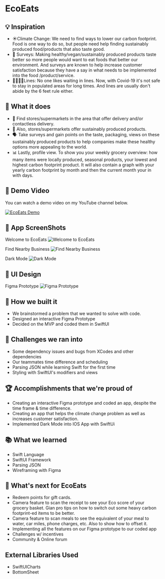 # EcoEats

## 💡 Inspiration
* ☀️Climate Change: We need to find ways to lower our carbon footprint. Food is one way to do so, but people need help finding sustainably produced food/products that also taste good. 
* 👥 Surveys: Making healthy/vegan/sustainably produced products taste better so more people would want to eat foods that better our environment. And surveys are known to help increase customer satisfaction because they have a say in what needs to be implemented into the food /product/service.
* 👨‍👩‍👧‍👦Lines: No one likes waiting in lines. Now, with Covid-19 it's not safe to stay in populated areas for long times. And lines are usually don't abide by the 6 feet rule either.

## 🌱 What it does
* 🛒 Find stores/supermarkets in the area that offer delivery and/or contactless delivery.
* 🌽 Also, stores/supermarkets offer sustainably produced products.
* 🗣 Take surveys and gain points on the taste, packaging, views on these sustainably produced products to help companies make these healthy options more appealing to the world.
* 📊 Lastly, profile view. To show you your weekly grocery overview: how many items were locally produced, seasonal products, your lowest and highest carbon footprint product. It will also contain a graph with your yearly carbon footprint by month and then the current month your in with days.

## 📸 Demo Video
You can watch a demo video on my YouTube channel below.

[![EcoEats Demo](http://img.youtube.com/vi/xsVts9labLM/0.jpg)](https://www.youtube.com/watch?v=xsVts9labLM "EcoEats Demo")

## 📸 App ScreenShots
Welcome to EcoEats
![Welcome to EcoEats](https://i.imgur.com/MZXkJb1.png)

Find Nearby Business
![Find Nearby Business](https://i.imgur.com/BiaURsq.png)

Dark Mode
![Dark Mode](https://i.imgur.com/VBz4ufW.png)

## 📱 UI Design
Figma Prototype
![Figma Prototype](https://i.imgur.com/ev04RtF.jpg)

## 🔨  How we built it
* We brainstormed a problem that we wanted to solve with code.
* Designed an interactive Figma Prototype 
* Decided on the MVP and coded them in SwiftUI 

## 🤔 Challenges we ran into
* Some dependency issues and bugs from XCodes and other dependencies 
* Our teammates time difference and scheduling 
* Parsing JSON while learning Swift for the first time 
* Styling with SwiftUI's modifiers and views 

## 🏆 Accomplishments that we're proud of
* Creating an interactive Figma prototype and coded an app, despite the time frame & time difference.
* Creating an app that helps the climate change problem as well as increases customer satisfaction.
* Implemented Dark Mode into IOS App with SwiftUi 

## 📚 What we learned
* Swift Language 
* SwiftUI Framework 
* Parsing JSON 
* Wireframing with Figma 

##  🚀 What's next for EcoEats
* Redeem points for gift cards.
* Camera feature to scan the receipt to see your Eco score of your grocery basket. Gian pro tips on how to switch out some heavy carbon footprint-ed items to be better.
* Camera feature to scan meals to see the equivalent of your meal to water, car miles, phone charges, etc. Also to show how to offset it.
* Implementing all the features on our Figma prototype to our coded app
* Challenges w/ incentives
* Community & Online forum

## External Libraries Used
* SwiftUICharts
* BottomSheet
